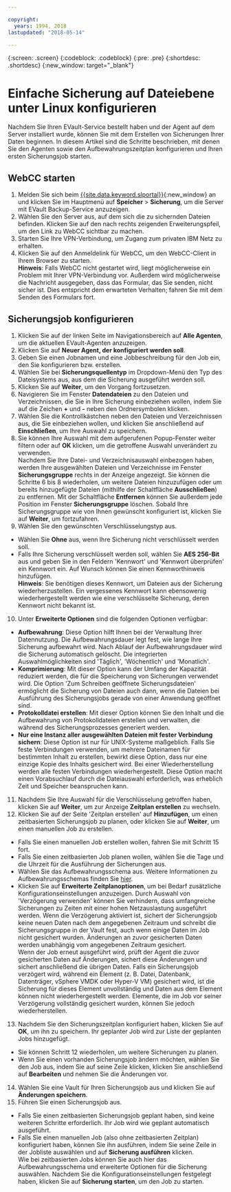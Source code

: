 ```yaml
---

copyright:
  years: 1994, 2018
lastupdated: "2018-05-14"

---
```

{:screen: .screen}
{:codeblock: .codeblock}
{:pre: .pre}
{:shortdesc: .shortdesc}
{:new_window: target="_blank"}

# Einfache Sicherung auf Dateiebene unter Linux konfigurieren

Nachdem Sie Ihren EVault-Service bestellt haben und der Agent auf dem Server installiert wurde, können Sie mit dem Erstellen von Sicherungen Ihrer Daten beginnen. In diesem Artikel sind die Schritte beschrieben, mit denen Sie den Agenten sowie den Aufbewahrungszeitplan konfigurieren und Ihren ersten Sicherungsjob starten.

## WebCC starten

1. Melden Sie sich beim [{{site.data.keyword.slportal}}](https://control.softlayer.com/){:new_window} an und klicken Sie im Hauptmenü auf **Speicher** > **Sicherung**, um die Server mit EVault Backup-Service anzuzeigen. 
2. Wählen Sie den Server aus, auf dem sich die zu sichernden Dateien befinden. Klicken Sie auf den nach rechts zeigenden Erweiterungspfeil, um den Link zu WebCC sichtbar zu machen.
3. Starten Sie Ihre VPN-Verbindung, um Zugang zum privaten IBM Netz zu erhalten.
4. Klicken Sie auf den Anmeldelink für WebCC, um den WebCC-Client in Ihrem Browser zu starten.<br/>
  **Hinweis**: Falls WebCC nicht gestartet wird, liegt möglicherweise ein Problem mit Ihrer VPN-Verbindung vor. Außerdem wird möglicherweise die Nachricht ausgegeben, dass das Formular, das Sie senden, nicht sicher ist. Dies entspricht dem erwarteten Verhalten; fahren Sie mit dem Senden des Formulars fort.
  
## Sicherungsjob konfigurieren

1. Klicken Sie auf der linken Seite im Navigationsbereich auf **Alle Agenten**, um die aktuellen EVault-Agenten anzuzeigen.
2. Klicken Sie auf **Neuer Agent, der konfiguriert werden soll**.
3. Geben Sie einen Jobnamen und eine Jobbeschreibung für den Job ein, den Sie konfigurieren bzw. erstellen.
4. Wählen Sie bei **Sicherungsquellentyp** im Dropdown-Menü den Typ des Dateisystems aus, aus dem die Sicherung ausgeführt werden soll.
5. Klicken Sie auf **Weiter**, um den Vorgang fortzusetzen. 
6. Navigieren Sie im Fenster **Datendateien** zu den Dateien und Verzeichnissen, die Sie in Ihre Sicherung einbeziehen wollen, indem Sie auf die Zeichen **+** und **-** neben den Ordnersymbolen klicken.
7. Wählen Sie die Kontrollkästchen neben den Dateien und Verzeichnissen aus, die Sie einbeziehen wollen, und klicken Sie anschließend auf **Einschließen**, um Ihre Auswahl zu speichern.
8. Sie können Ihre Auswahl mit dem aufgerufenen Popup-Fenster weiter filtern oder auf **OK** klicken, um die getroffene Auswahl unverändert zu verwenden.<br /> Nachdem Sie Ihre Datei- und Verzeichnisauswahl einbezogen haben, werden Ihre ausgewählten Dateien und Verzeichnisse im Fenster **Sicherungsgruppe** rechts in der Anzeige angezeigt. Sie können die Schritte 6 bis 8 wiederholen, um weitere Dateien hinzuzufügen oder um bereits hinzugefügte Dateien (mithilfe der Schaltfläche **Ausschließen**) zu entfernen. Mit der Schaltfläche **Entfernen** können Sie außerdem jede Position im Fenster **Sicherungsgruppe** löschen. Sobald Ihre Sicherungsgruppe wie von Ihnen gewünscht konfiguriert ist, klicken Sie auf **Weiter**, um fortzufahren.
9. Wählen Sie den gewünschten Verschlüsselungstyp aus. 
  - Wählen Sie **Ohne** aus, wenn Ihre Sicherung nicht verschlüsselt werden soll.   
  - Falls Ihre Sicherung verschlüsselt werden soll, wählen Sie **AES 256-Bit** aus und geben Sie in den Feldern 'Kennwort' und 'Kennwort überprüfen' ein Kennwort ein. Auf Wunsch können Sie einen Kennworthinweis hinzufügen.<br/> **Hinweis**: Sie benötigen dieses Kennwort, um Dateien aus der Sicherung wiederherzustellen. Ein vergessenes Kennwort kann ebensowenig wiederhergestellt werden wie eine verschlüsselte Sicherung, deren Kennwort nicht bekannt ist.   
10. Unter **Erweiterte Optionen** sind die folgenden Optionen verfügbar:
  - **Aufbewahrung**: Diese Option hilft Ihnen bei der Verwaltung Ihrer Datennutzung. Die Aufbewahrungsdauer legt fest, wie lange Ihre Sicherung aufbewahrt wird. Nach Ablauf der Aufbewahrungsdauer wird die Sicherung automatisch gelöscht. Die integrierten Auswahlmöglichkeiten sind 'Täglich', 'Wöchentlich' und 'Monatlich'.
  - **Komprimierung**: Mit dieser Option kann der Umfang der Kapazität reduziert werden, die für die Speicherung von Sicherungen verwendet wird.
Die Option 'Zum Schreiben geöffnete Sicherungsdateien' ermöglicht die Sicherung von Dateien auch dann, wenn die Dateien bei Ausführung des Sicherungsjobs gerade von einer Anwendung geöffnet sind.
  - **Protokolldatei erstellen**: Mit dieser Option können Sie den Inhalt und die Aufbewahrung von Protokolldateien erstellen und verwalten, die während des Sicherungsprozesses generiert werden. 
  - **Nur eine Instanz aller ausgewählten Dateien mit fester Verbindung sichern**: Diese Option ist nur für UNIX-Systeme maßgeblich. Falls Sie feste Verbindungen verwenden, um mehrere Dateinamen für bestimmten Inhalt zu erstellen, bewirkt diese Option, dass nur eine einzige Kopie des Inhalts gesichert wird. Bei einer Wiederherstellung werden alle festen Verbindungen wiederhergestellt. Diese Option macht einen Vorabsuchlauf durch die Dateiauswahl erforderlich, was erheblich Zeit und Speicher beanspruchen kann.
11. Nachdem Sie Ihre Auswahl für die Verschlüsselung getroffen haben, klicken Sie auf **Weiter**, um zur Anzeige **Zeitplan erstellen** zu wechseln.   
12. Klicken Sie auf der Seite 'Zeitplan erstellen' auf **Hinzufügen**, um einen zeitbasierten Sicherungsjob zu planen, oder klicken Sie auf **Weiter**, um einen manuellen Job zu erstellen.
  - Falls Sie einen manuellen Job erstellen wollen, fahren Sie mit Schritt 15 fort.
  - Falls Sie einen zeitbasierten Job planen wollen, wählen Sie die Tage und die Uhrzeit für die Ausführung der Sicherungen aus.
  - Wählen Sie das Aufbewahrungsschema aus. Weitere Informationen zu Aufbewahrungsschemas finden Sie [hier](evault-backup-faq.html#how-do-the-retention-schemes-work-).
  - Klicken Sie auf **Erweiterte Zeitplanoptionen**, um bei Bedarf zusätzliche Konfigurationseinstellungen anzuzeigen. Durch Auswahl von 'Verzögerung verwenden' können Sie verhindern, dass umfangreiche Sicherungen zu Zeiten mit einer hohen Netzauslastung ausgeführt werden. Wenn die Verzögerung aktiviert ist, sichert der Sicherungsjob keine neuen Daten nach dem angegebenen Zeitraum und schreibt die Sicherungsgruppe in der Vault fest, auch wenn einige Daten im Job nicht gesichert wurden. Änderungen an zuvor gesicherten Daten werden unabhängig vom angegebenen Zeitraum gesichert.<br/> Wenn der Job erneut ausgeführt wird, prüft der Agent die zuvor gesicherten Daten auf Änderungen, sichert diese Änderungen und sichert anschließend die übrigen Daten. Falls ein Sicherungsjob verzögert wird, während ein Element (z. B. Datei, Datenbank, Datenträger, vSphere VMDK oder Hyper-V VM) gesichert wird, ist die Sicherung für dieses Element unvollständig und Daten aus dem Element können nicht wiederhergestellt werden. Elemente, die im Job vor seiner Verzögerung vollständig gesichert wurden, können Sie jedoch wiederherstellen.
13. Nachdem Sie den Sicherungszeitplan konfiguriert haben, klicken Sie auf **OK**, um ihn zu speichern. Ihr geplanter Job wird zur Liste der geplanten Jobs hinzugefügt. 
  - Sie können Schritt 12 wiederholen, um weitere Sicherungen zu planen. 
  - Wenn Sie einen vorhanden Sicherungsjob ändern möchten, wählen Sie den Job aus, indem Sie auf seine Zeile klicken, klicken Sie anschließend auf **Bearbeiten** und nehmen Sie die Änderungen vor.
14. Wählen Sie eine Vault für Ihren Sicherungsjob aus und klicken Sie auf **Änderungen speichern**.
15. Führen Sie einen Sicherungsjob aus.
  - Falls Sie einen zeitbasierten Sicherungsjob geplant haben, sind keine weiteren Schritte erforderlich. Ihr Job wird wie geplant automatisch ausgeführt.
  - Falls Sie einen manuellen Job (also ohne zeitbasierten Zeitplan) konfiguriert haben, können Sie ihn ausführen, indem Sie seine Zeile in der Jobliste auswählen und auf **Sicherung ausführen** klicken. <br/> Wie bei zeitbasierten Jobs können Sie auch hier das Aufbewahrungsschema und erweiterte Optionen für die Sicherung auswählen. Nachdem Sie die Konfigurationseinstellungen festgelegt haben, klicken Sie auf **Sicherung starten**, um den Job zu starten.
